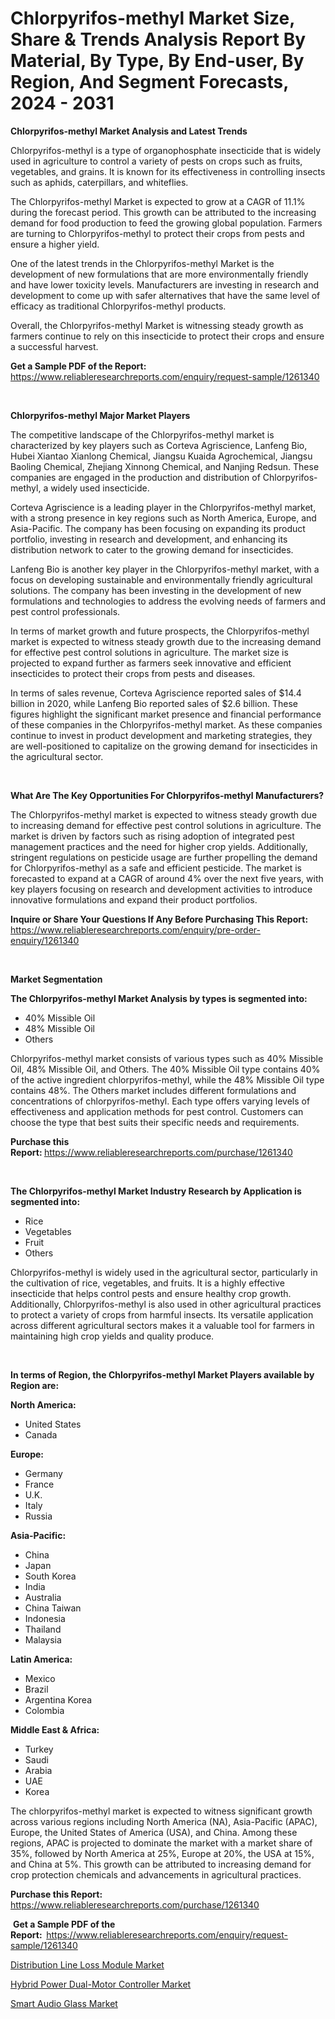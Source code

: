 <p><h1>Chlorpyrifos-methyl Market Size, Share & Trends Analysis Report By Material, By Type, By End-user, By Region, And Segment Forecasts, 2024 - 2031</h1></p><p><strong>Chlorpyrifos-methyl Market Analysis and Latest Trends</strong></p>
<p><p>Chlorpyrifos-methyl is a type of organophosphate insecticide that is widely used in agriculture to control a variety of pests on crops such as fruits, vegetables, and grains. It is known for its effectiveness in controlling insects such as aphids, caterpillars, and whiteflies.</p><p>The Chlorpyrifos-methyl Market is expected to grow at a CAGR of 11.1% during the forecast period. This growth can be attributed to the increasing demand for food production to feed the growing global population. Farmers are turning to Chlorpyrifos-methyl to protect their crops from pests and ensure a higher yield.</p><p>One of the latest trends in the Chlorpyrifos-methyl Market is the development of new formulations that are more environmentally friendly and have lower toxicity levels. Manufacturers are investing in research and development to come up with safer alternatives that have the same level of efficacy as traditional Chlorpyrifos-methyl products.</p><p>Overall, the Chlorpyrifos-methyl Market is witnessing steady growth as farmers continue to rely on this insecticide to protect their crops and ensure a successful harvest.</p></p>
<p><strong>Get a Sample PDF of the Report:&nbsp;</strong> <a href="https://www.reliableresearchreports.com/enquiry/request-sample/1261340">https://www.reliableresearchreports.com/enquiry/request-sample/1261340</a></p>
<p>&nbsp;</p>
<p><strong>Chlorpyrifos-methyl Major Market Players</strong></p>
<p><p>The competitive landscape of the Chlorpyrifos-methyl market is characterized by key players such as Corteva Agriscience, Lanfeng Bio, Hubei Xiantao Xianlong Chemical, Jiangsu Kuaida Agrochemical, Jiangsu Baoling Chemical, Zhejiang Xinnong Chemical, and Nanjing Redsun. These companies are engaged in the production and distribution of Chlorpyrifos-methyl, a widely used insecticide.</p><p>Corteva Agriscience is a leading player in the Chlorpyrifos-methyl market, with a strong presence in key regions such as North America, Europe, and Asia-Pacific. The company has been focusing on expanding its product portfolio, investing in research and development, and enhancing its distribution network to cater to the growing demand for insecticides.</p><p>Lanfeng Bio is another key player in the Chlorpyrifos-methyl market, with a focus on developing sustainable and environmentally friendly agricultural solutions. The company has been investing in the development of new formulations and technologies to address the evolving needs of farmers and pest control professionals.</p><p>In terms of market growth and future prospects, the Chlorpyrifos-methyl market is expected to witness steady growth due to the increasing demand for effective pest control solutions in agriculture. The market size is projected to expand further as farmers seek innovative and efficient insecticides to protect their crops from pests and diseases.</p><p>In terms of sales revenue, Corteva Agriscience reported sales of $14.4 billion in 2020, while Lanfeng Bio reported sales of $2.6 billion. These figures highlight the significant market presence and financial performance of these companies in the Chlorpyrifos-methyl market. As these companies continue to invest in product development and marketing strategies, they are well-positioned to capitalize on the growing demand for insecticides in the agricultural sector.</p></p>
<p>&nbsp;</p>
<p><strong>What Are The Key Opportunities For Chlorpyrifos-methyl Manufacturers?</strong></p>
<p><p>The Chlorpyrifos-methyl market is expected to witness steady growth due to increasing demand for effective pest control solutions in agriculture. The market is driven by factors such as rising adoption of integrated pest management practices and the need for higher crop yields. Additionally, stringent regulations on pesticide usage are further propelling the demand for Chlorpyrifos-methyl as a safe and efficient pesticide. The market is forecasted to expand at a CAGR of around 4% over the next five years, with key players focusing on research and development activities to introduce innovative formulations and expand their product portfolios.</p></p>
<p><strong>Inquire or Share Your Questions If Any Before Purchasing This Report:</strong> <a href="https://www.reliableresearchreports.com/enquiry/pre-order-enquiry/1261340">https://www.reliableresearchreports.com/enquiry/pre-order-enquiry/1261340</a></p>
<p>&nbsp;</p>
<p><strong>Market Segmentation</strong></p>
<p><strong>The Chlorpyrifos-methyl Market Analysis by types is segmented into:</strong></p>
<p><ul><li>40% Missible Oil</li><li>48% Missible Oil</li><li>Others</li></ul></p>
<p><p>Chlorpyrifos-methyl market consists of various types such as 40% Missible Oil, 48% Missible Oil, and Others. The 40% Missible Oil type contains 40% of the active ingredient chlorpyrifos-methyl, while the 48% Missible Oil type contains 48%. The Others market includes different formulations and concentrations of chlorpyrifos-methyl. Each type offers varying levels of effectiveness and application methods for pest control. Customers can choose the type that best suits their specific needs and requirements.</p></p>
<p><strong>Purchase this Report:&nbsp;</strong><a href="https://www.reliableresearchreports.com/purchase/1261340">https://www.reliableresearchreports.com/purchase/1261340</a></p>
<p>&nbsp;</p>
<p><strong>The Chlorpyrifos-methyl Market Industry Research by Application is segmented into:</strong></p>
<p><ul><li>Rice</li><li>Vegetables</li><li>Fruit</li><li>Others</li></ul></p>
<p><p>Chlorpyrifos-methyl is widely used in the agricultural sector, particularly in the cultivation of rice, vegetables, and fruits. It is a highly effective insecticide that helps control pests and ensure healthy crop growth. Additionally, Chlorpyrifos-methyl is also used in other agricultural practices to protect a variety of crops from harmful insects. Its versatile application across different agricultural sectors makes it a valuable tool for farmers in maintaining high crop yields and quality produce.</p></p>
<p>&nbsp;</p>
<p><strong>In terms of Region, the Chlorpyrifos-methyl Market Players available by Region are:</strong></p>
<p>
    <p> <strong> North America: </strong>
        <ul>
            <li>United States</li>
            <li>Canada</li>
        </ul>
        </p> 
    <p> <strong> Europe: </strong>
        <ul>
            <li>Germany</li>
            <li>France</li>
            <li>U.K.</li>
            <li>Italy</li>
            <li>Russia</li>
        </ul>
        </p> 
    <p> <strong> Asia-Pacific: </strong>
        <ul>
            <li>China</li>
            <li>Japan</li>
            <li>South Korea</li>
            <li>India</li>
            <li>Australia</li>
            <li>China Taiwan</li>
            <li>Indonesia</li>
            <li>Thailand</li>
            <li>Malaysia</li>
        </ul>
        </p> 
    <p> <strong> Latin America: </strong>
        <ul>
            <li>Mexico</li>
            <li>Brazil</li>
            <li>Argentina Korea</li>
            <li>Colombia</li>
        </ul>
        </p> 
    <p> <strong> Middle East & Africa: </strong>
        <ul>
            <li>Turkey</li>
            <li>Saudi</li>
            <li>Arabia</li>
            <li>UAE</li>
            <li>Korea</li>
        </ul>
    </p>
    </p>
<p><p>The chlorpyrifos-methyl market is expected to witness significant growth across various regions including North America (NA), Asia-Pacific (APAC), Europe, the United States of America (USA), and China. Among these regions, APAC is projected to dominate the market with a market share of 35%, followed by North America at 25%, Europe at 20%, the USA at 15%, and China at 5%. This growth can be attributed to increasing demand for crop protection chemicals and advancements in agricultural practices.</p></p>
<p><strong>Purchase this Report: </strong><a href="https://www.reliableresearchreports.com/purchase/1261340">https://www.reliableresearchreports.com/purchase/1261340</a></p>
<p>&nbsp;<strong>Get a Sample PDF of the Report:&nbsp;&nbsp;</strong><a href="https://www.reliableresearchreports.com/enquiry/request-sample/1261340">https://www.reliableresearchreports.com/enquiry/request-sample/1261340</a></p>
<p><strong></strong></p>
<p><p><a href="https://view.publitas.com/reportprime-1/global-distribution-line-loss-module-market-by-types-applications-and-major-players-with-regional-growth-rate-analysis-and-development-situation-from-2024-to-2031/">Distribution Line Loss Module Market</a></p><p><a href="https://view.publitas.com/reportprime-1/hybrid-power-dual-motor-controller-market-research-report-provides-critical-insights-that-can-help-shape-business-development-and-investment-strategies/">Hybrid Power Dual-Motor Controller Market</a></p><p><a href="https://view.publitas.com/reportprime-1/smart-audio-glass-market-size-global-industry-overview-market-segmentation-and-forecast-2024-to-2031/">Smart Audio Glass Market</a></p></p>